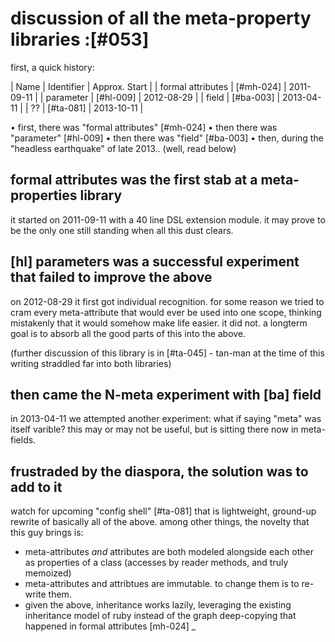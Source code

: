 # discussion of all the meta-property libraries :[#053]

first, a quick history:

  |  Name                |  Identifier  |  Approx. Start  |
  |  formal attributes   |  [#mh-024]   |  2011-09-11     |
  |  parameter           |  [#hl-009]   |  2012-08-29     |
  |  field               |  [#ba-003]   |  2013-04-11     |
  |  ??                  |  [#ta-081]   |  2013-10-11     |

  • first, there was "formal attributes" [#mh-024]
  • then there was "parameter" [#hl-009]
  • then there was "field" [#ba-003]
  • then, during the "headless earthquake" of late 2013.. (well, read below)


## formal attributes was the first stab at a meta-properties library

it started on 2011-09-11 with a 40 line DSL extension module. it may prove
to be the only one still standing when all this dust clears.


## [hl] parameters was a successful experiment that failed to improve the above

on 2012-08-29 it first got individual recognition. for some reason we tried
to cram every meta-attribute that would ever be used into one scope, thinking
mistakenly that it would somehow make life easier. it did not. a longterm
goal is to absorb all the good parts of this into the above.

(further discussion of this library is in [#ta-045] - tan-man at the time
of this writing straddled far into both libraries)

## then came the N-meta experiment with [ba] field

in 2013-04-11 we attempted another experiment: what if saying "meta" was
itself varible? this may or may not be useful, but is sitting there now
in meta-fields.


## frustraded by the diaspora, the solution was to add to it

watch for upcoming "config shell" [#ta-081] that is lightweight, ground-up
rewrite of basically all of the above. among other things, the novelty that
this guy brings is:
  + meta-attributes *and* attributes are both modeled alongside each other
    as properties of a class (accesses by reader methods, and truly memoized)
  + meta-attributes and attribtues are immutable. to change them is
    to re-write them.
  + given the above, inheritance works lazily, leveraging the existing
    inheritance model of ruby instead of the graph deep-copying that
    happened in formal attributes [mh-024]
_

